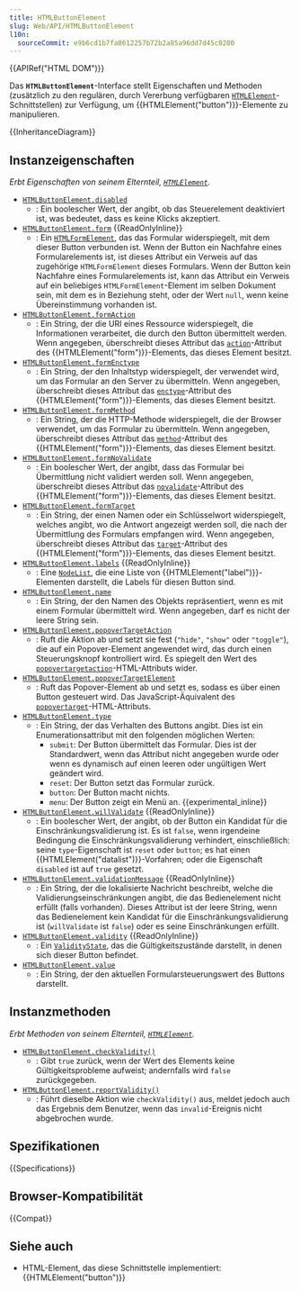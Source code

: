 ```yaml
---
title: HTMLButtonElement
slug: Web/API/HTMLButtonElement
l10n:
  sourceCommit: e9b6cd1b7fa8612257b72b2a85a96dd7d45c0200
---
```


{{APIRef("HTML DOM")}}

Das **`HTMLButtonElement`**-Interface stellt Eigenschaften und Methoden (zusätzlich zu den regulären, durch Vererbung verfügbaren [`HTMLElement`](/de/docs/Web/API/HTMLElement)-Schnittstellen) zur Verfügung, um {{HTMLElement("button")}}-Elemente zu manipulieren.

{{InheritanceDiagram}}

## Instanzeigenschaften

_Erbt Eigenschaften von seinem Elternteil, [`HTMLElement`](/de/docs/Web/API/HTMLElement)._

- [`HTMLButtonElement.disabled`](/de/docs/Web/API/HTMLButtonElement/disabled)
  - : Ein boolescher Wert, der angibt, ob das Steuerelement deaktiviert ist, was bedeutet, dass es keine Klicks akzeptiert.
- [`HTMLButtonElement.form`](/de/docs/Web/API/HTMLButtonElement/form) {{ReadOnlyInline}}
  - : Ein [`HTMLFormElement`](/de/docs/Web/API/HTMLFormElement), das das Formular widerspiegelt, mit dem dieser Button verbunden ist. Wenn der Button ein Nachfahre eines Formularelements ist, ist dieses Attribut ein Verweis auf das zugehörige `HTMLFormElement` dieses Formulars. Wenn der Button kein Nachfahre eines Formularelements ist, kann das Attribut ein Verweis auf ein beliebiges `HTMLFormElement`-Element im selben Dokument sein, mit dem es in Beziehung steht, oder der Wert `null`, wenn keine Übereinstimmung vorhanden ist.
- [`HTMLButtonElement.formAction`](/de/docs/Web/API/HTMLButtonElement/formAction)
  - : Ein String, der die URI eines Ressource widerspiegelt, die Informationen verarbeitet, die durch den Button übermittelt werden. Wenn angegeben, überschreibt dieses Attribut das [`action`](/de/docs/Web/HTML/Reference/Elements/form#action)-Attribut des {{HTMLElement("form")}}-Elements, das dieses Element besitzt.
- [`HTMLButtonElement.formEnctype`](/de/docs/Web/API/HTMLButtonElement/formEnctype)
  - : Ein String, der den Inhaltstyp widerspiegelt, der verwendet wird, um das Formular an den Server zu übermitteln. Wenn angegeben, überschreibt dieses Attribut das [`enctype`](/de/docs/Web/HTML/Reference/Elements/form#enctype)-Attribut des {{HTMLElement("form")}}-Elements, das dieses Element besitzt.
- [`HTMLButtonElement.formMethod`](/de/docs/Web/API/HTMLButtonElement/formMethod)
  - : Ein String, der die HTTP-Methode widerspiegelt, die der Browser verwendet, um das Formular zu übermitteln. Wenn angegeben, überschreibt dieses Attribut das [`method`](/de/docs/Web/HTML/Reference/Elements/form#method)-Attribut des {{HTMLElement("form")}}-Elements, das dieses Element besitzt.
- [`HTMLButtonElement.formNoValidate`](/de/docs/Web/API/HTMLButtonElement/formNoValidate)
  - : Ein boolescher Wert, der angibt, dass das Formular bei Übermittlung nicht validiert werden soll. Wenn angegeben, überschreibt dieses Attribut das [`novalidate`](/de/docs/Web/HTML/Reference/Elements/form#novalidate)-Attribut des {{HTMLElement("form")}}-Elements, das dieses Element besitzt.
- [`HTMLButtonElement.formTarget`](/de/docs/Web/API/HTMLButtonElement/formTarget)
  - : Ein String, der einen Namen oder ein Schlüsselwort widerspiegelt, welches angibt, wo die Antwort angezeigt werden soll, die nach der Übermittlung des Formulars empfangen wird. Wenn angegeben, überschreibt dieses Attribut das [`target`](/de/docs/Web/HTML/Reference/Elements/form#target)-Attribut des {{HTMLElement("form")}}-Elements, das dieses Element besitzt.
- [`HTMLButtonElement.labels`](/de/docs/Web/API/HTMLButtonElement/labels) {{ReadOnlyInline}}
  - : Eine [`NodeList`](/de/docs/Web/API/NodeList), die eine Liste von {{HTMLElement("label")}}-Elementen darstellt, die Labels für diesen Button sind.
- [`HTMLButtonElement.name`](/de/docs/Web/API/HTMLButtonElement/name)
  - : Ein String, der den Namen des Objekts repräsentiert, wenn es mit einem Formular übermittelt wird. Wenn angegeben, darf es nicht der leere String sein.
- [`HTMLButtonElement.popoverTargetAction`](/de/docs/Web/API/HTMLButtonElement/popoverTargetAction)
  - : Ruft die Aktion ab und setzt sie fest (`"hide"`, `"show"` oder `"toggle"`), die auf ein Popover-Element angewendet wird, das durch einen Steuerungsknopf kontrolliert wird. Es spiegelt den Wert des [`popovertargetaction`](/de/docs/Web/HTML/Reference/Elements/button#popovertargetaction)-HTML-Attributs wider.
- [`HTMLButtonElement.popoverTargetElement`](/de/docs/Web/API/HTMLButtonElement/popoverTargetElement)
  - : Ruft das Popover-Element ab und setzt es, sodass es über einen Button gesteuert wird. Das JavaScript-Äquivalent des [`popovertarget`](/de/docs/Web/HTML/Reference/Elements/button#popovertarget)-HTML-Attributs.
- [`HTMLButtonElement.type`](/de/docs/Web/API/HTMLButtonElement/type)
  - : Ein String, der das Verhalten des Buttons angibt. Dies ist ein Enumerationsattribut mit den folgenden möglichen Werten:
    - `submit`: Der Button übermittelt das Formular. Dies ist der Standardwert, wenn das Attribut nicht angegeben wurde oder wenn es dynamisch auf einen leeren oder ungültigen Wert geändert wird.
    - `reset`: Der Button setzt das Formular zurück.
    - `button`: Der Button macht nichts.
    - `menu`: Der Button zeigt ein Menü an. {{experimental_inline}}
- [`HTMLButtonElement.willValidate`](/de/docs/Web/API/HTMLButtonElement/willValidate) {{ReadOnlyInline}}
  - : Ein boolescher Wert, der angibt, ob der Button ein Kandidat für die Einschränkungsvalidierung ist. Es ist `false`, wenn irgendeine Bedingung die Einschränkungsvalidierung verhindert, einschließlich: seine `type`-Eigenschaft ist `reset` oder `button`; es hat einen {{HTMLElement("datalist")}}-Vorfahren; oder die Eigenschaft `disabled` ist auf `true` gesetzt.
- [`HTMLButtonElement.validationMessage`](/de/docs/Web/API/HTMLButtonElement/validationMessage) {{ReadOnlyInline}}
  - : Ein String, der die lokalisierte Nachricht beschreibt, welche die Validierungseinschränkungen angibt, die das Bedienelement nicht erfüllt (falls vorhanden). Dieses Attribut ist der leere String, wenn das Bedienelement kein Kandidat für die Einschränkungsvalidierung ist (`willValidate` ist `false`) oder es seine Einschränkungen erfüllt.
- [`HTMLButtonElement.validity`](/de/docs/Web/API/HTMLButtonElement/validity) {{ReadOnlyInline}}
  - : Ein [`ValidityState`](/de/docs/Web/API/ValidityState), das die Gültigkeitszustände darstellt, in denen sich dieser Button befindet.
- [`HTMLButtonElement.value`](/de/docs/Web/API/HTMLButtonElement/value)
  - : Ein String, der den aktuellen Formularsteuerungswert des Buttons darstellt.

## Instanzmethoden

_Erbt Methoden von seinem Elternteil, [`HTMLElement`](/de/docs/Web/API/HTMLElement)._

- [`HTMLButtonElement.checkValidity()`](/de/docs/Web/API/HTMLButtonElement/checkValidity)
  - : Gibt `true` zurück, wenn der Wert des Elements keine Gültigkeitsprobleme aufweist; andernfalls wird `false` zurückgegeben.
- [`HTMLButtonElement.reportValidity()`](/de/docs/Web/API/HTMLButtonElement/reportValidity)
  - : Führt dieselbe Aktion wie `checkValidity()` aus, meldet jedoch auch das Ergebnis dem Benutzer, wenn das `invalid`-Ereignis nicht abgebrochen wurde.

## Spezifikationen

{{Specifications}}

## Browser-Kompatibilität

{{Compat}}

## Siehe auch

- HTML-Element, das diese Schnittstelle implementiert: {{HTMLElement("button")}}
